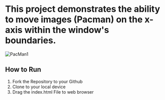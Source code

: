 # This project demonstrates the ability to move images (Pacman) on the x-axis within the window's boundaries.


![PacMan1](https://user-images.githubusercontent.com/39014977/198319042-c47a35d8-d041-4b9c-af3a-68f7783737c6.png)

## How to Run
1. Fork the Repository to your Github
2. Clone to your local device
3. Drag the index.html File to web browser

